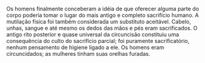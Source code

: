 ﻿Os homens finalmente conceberam a idéia de que oferecer alguma parte do corpo poderia tomar o lugar do mais antigo e completo sacrifício humano. A mutilação física foi também considerada um substituto aceitável. Cabelo, unhas, sangue e até mesmo os dedos das mãos e pés eram sacrificados. O antigo rito posterior e quase universal da circuncisão constituiu uma consequência do culto do sacrifício parcial; foi puramente sacrificatório, nenhum pensamento de higiene ligado a ele. Os homens eram circuncidados; as mulheres tinham suas orelhas furadas.